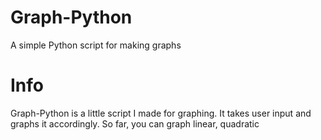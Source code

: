 # Graph-Python
A simple Python script for making graphs

# Info
Graph-Python is a little script I made for graphing. It takes user input and graphs it accordingly. So far, you can graph linear, quadratic
